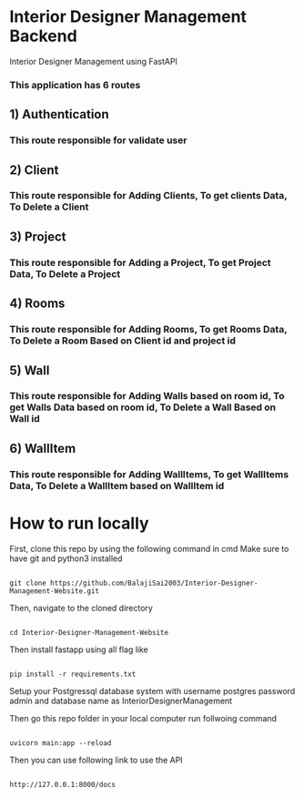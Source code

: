 # Interior Designer Management Backend
Interior Designer Management using FastAPI
### This application has 6 routes
## 1) Authentication
### This route responsible for validate user
## 2) Client
### This route responsible for Adding Clients, To get clients Data, To Delete a Client
## 3) Project
### This route responsible for Adding a Project, To get Project Data, To Delete a Project
## 4) Rooms
### This route responsible for Adding Rooms, To get Rooms Data, To Delete a Room Based on Client id and project id
## 5) Wall
### This route responsible for Adding Walls based on room id, To get Walls Data based on room id, To Delete a Wall Based on Wall id
## 6) WallItem
### This route responsible for Adding WallItems, To get WallItems Data, To Delete a WallItem based on WallItem id
# How to run locally


First, clone this repo by using the following command in cmd Make sure to have git and python3 installed
````

git clone https://github.com/BalajiSai2003/Interior-Designer-Management-Website.git

````

Then, navigate to the cloned directory


````

cd Interior-Designer-Management-Website

````

Then install fastapp using all flag like 

````

pip install -r requirements.txt

````

Setup your Postgressql database system with username postgres password admin and database name as InteriorDesignerManagement

Then go this repo folder in your local computer run follwoing command
````

uvicorn main:app --reload

````

Then you can use following link to use the  API

````

http://127.0.0.1:8000/docs 

````